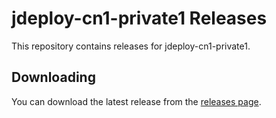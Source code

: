 # jdeploy-cn1-private1 Releases

This repository contains releases for jdeploy-cn1-private1.

## Downloading

You can download the latest release from the [releases page](releases).
